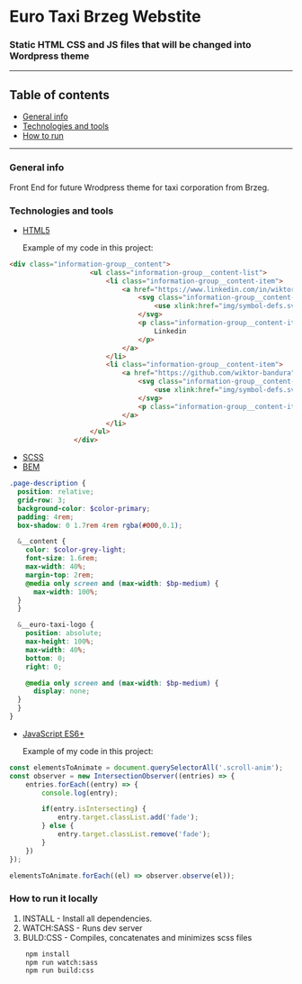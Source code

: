 # Euro Taxi Brzeg Webstite
### Static HTML CSS and JS files that will be changed into Wordpress theme
---
## Table of contents
- [General info](#general-info)
- [Technologies and tools](#technologies-and-tools)
- [How to run](#how-to-run)
---

### General info
Front End for future Wrodpress theme for taxi corporation from Brzeg. 

### Technologies and tools 


* [HTML5]('https://html5.org/')

  Example of my code in this project:
```html
<div class="information-group__content">
                    <ul class="information-group__content-list">
                        <li class="information-group__content-item">
                            <a href="https://www.linkedin.com/in/wiktor-bandura/" target="_blank" class="information-group__content-item-link">
                                <svg class="information-group__content-item-icon">
                                    <use xlink:href="img/symbol-defs.svg#icon-linkedin2"></use>
                                </svg>
                                <p class="information-group__content-item-text">
                                    Linkedin
                                </p>
                            </a>
                        </li>
                        <li class="information-group__content-item">
                            <a href="https://github.com/wiktor-bandura" target="_blank" class="information-group__content-item-link">
                                <svg class="information-group__content-item-icon">
                                    <use xlink:href="img/symbol-defs.svg#icon-github"></use>
                                </svg>
                                <p class="information-group__content-item-text">Github</p>
                            </a>
                        </li>
                    </ul>
                </div>
```

* [SCSS]('https://sass-lang.com/')
* [BEM]('https://getbem.com/')

```scss
.page-description {
  position: relative;
  grid-row: 3;
  background-color: $color-primary;
  padding: 4rem;
  box-shadow: 0 1.7rem 4rem rgba(#000,0.1);

  &__content {
    color: $color-grey-light;
    font-size: 1.6rem;
    max-width: 40%;
    margin-top: 2rem;
    @media only screen and (max-width: $bp-medium) {
      max-width: 100%;
  }
  }

  &__euro-taxi-logo {
    position: absolute;
    max-height: 100%;
    max-width: 40%;
    bottom: 0;
    right: 0;

    @media only screen and (max-width: $bp-medium) {
      display: none;
  }
  }
}
```
* [JavaScript ES6+]('https://www.javascript.com/')
  
  Example of my code in this project:

```js
const elementsToAnimate = document.querySelectorAll('.scroll-anim');
const observer = new IntersectionObserver((entries) => {
    entries.forEach((entry) => {
        console.log(entry);

        if(entry.isIntersecting) {
            entry.target.classList.add('fade');
        } else {
            entry.target.classList.remove('fade');
        }
    })
});

elementsToAnimate.forEach((el) => observer.observe(el));
```

### How to run it locally

1. INSTALL - Install all dependencies.
2. WATCH:SASS - Runs dev server
3. BULD:CSS - Compiles, concatenates and minimizes scss files

```bash
    npm install
    npm run watch:sass
    npm run build:css
```